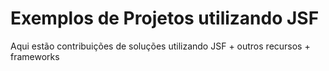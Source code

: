 # Exemplos de Projetos utilizando JSF

Aqui estão contribuições de soluções utilizando JSF + outros recursos + frameworks
